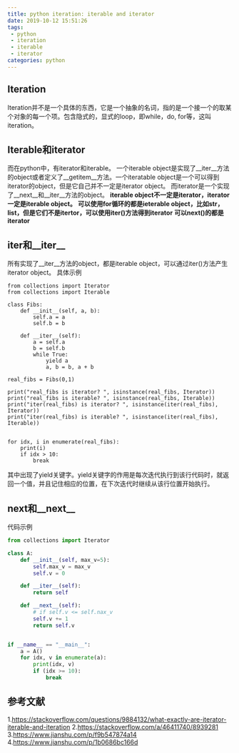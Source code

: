 ```yaml
---
title: python iteration: iterable and iterator
date: 2019-10-12 15:51:26
tags:
 - python
 - iteration
 - iterable
 - iterator
categories: python
---
```


## Iteration
Iteration并不是一个具体的东西，它是一个抽象的名词，指的是一个接一个的取某个对象的每一个项。包含隐式的，显式的loop，即while，do, for等，这叫iteration。

## Iterable和iterator
而在python中，有iterator和iterable。
一个iterable object是实现了__iter__方法的object或者定义了__getitem__方法。一个iteratable object是一个可以得到iterator的object，但是它自己并不一定是iterator object。
而iterator是一个实现了__next__和__iter__方法的object。
**iterable object不一定是iterator，iterator一定是iterable object。**
**可以使用for循环的都是ieterable object，比如str，list，但是它们不是itertor，可以使用iter()方法得到iterator**
**可以next()的都是iterator**

## iter和\_\_iter\_\_
所有实现了__iter__方法的object，都是iterable object，可以通过iter()方法产生iterator object。
具体示例
```
from collections import Iterator
from collections import Iterable

class Fibs:
    def __init__(self, a, b):
        self.a = a
        self.b = b

    def __iter__(self):
        a = self.a
        b = self.b
        while True:
            yield a
            a, b = b, a + b

real_fibs = Fibs(0,1)

print("real_fibs is iterator? ", isinstance(real_fibs, Iterator))
print("real_fibs is iterable? ", isinstance(real_fibs, Iterable))
print("iter(real_fibs) is iterator? ", isinstance(iter(real_fibs), Iterator))
print("iter(real_fibs) is iterable? ", isinstance(iter(real_fibs), Iterable))


for idx, i in enumerate(real_fibs):
    print(i)
    if idx > 10:
        break
```
其中出现了yield关键字。yield关键字的作用是每次迭代执行到该行代码时，就返回一个值，并且记住相应的位置，在下次迭代时继续从该行位置开始执行。

## next和\_\_next\_\_
代码示例
``` python
from collections import Iterator

class A:
    def __init__(self, max_v=5):
        self.max_v = max_v
        self.v = 0

    def __iter__(self):
        return self

    def __next__(self):
        # if self.v <= self.nax_v
        self.v += 1
        return self.v


if __name__ == "__main__":
    a = A()
    for idx, v in enumerate(a):
        print(idx, v)
        if (idx >= 10):
            break

```

## 参考文献
1.https://stackoverflow.com/questions/9884132/what-exactly-are-iterator-iterable-and-iteration
2.https://stackoverflow.com/a/46411740/8939281
3.https://www.jianshu.com/p/f9b547874a14
4.https://www.jianshu.com/p/1b0686bc166d
